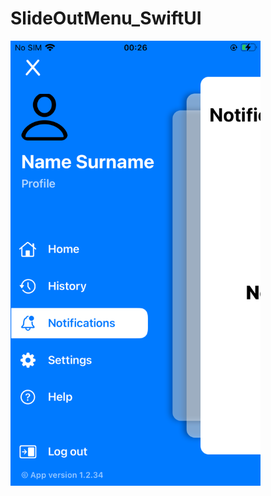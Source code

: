 # SlideOutMenu_SwiftUI

<img src="https://github.com/cmadrid19/SlideOutMenu_SwiftUI/blob/main/View/PNG%20image.png" width="400">
